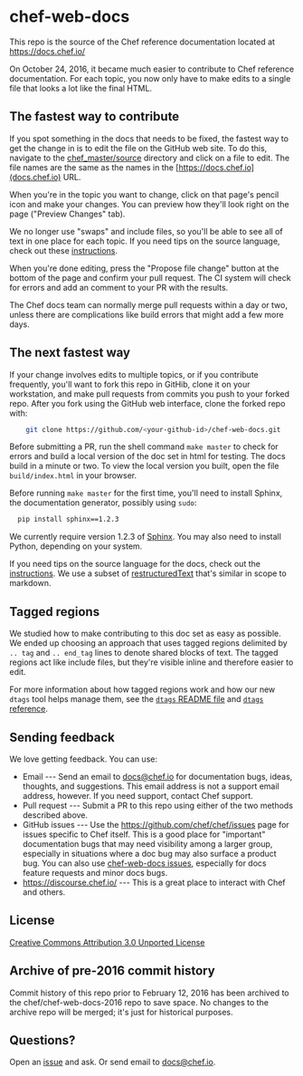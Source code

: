 # chef-web-docs

This repo is the source of the Chef reference documentation located at https://docs.chef.io/

On October 24, 2016, it became much easier to contribute to Chef reference documentation. For each topic, you now only have to make edits to a single file that looks a lot like the final HTML. 

## The fastest way to contribute

If you spot something in the docs that needs to be fixed, the fastest way to get the change in is to edit the file on the GitHub web site. To do this, navigate to the [chef_master/source](https://github.com/chef/chef-web-docs/tree/master/chef_master/source) directory and click on a file to edit. The file names are the same as the names in the [https://docs.chef.io](docs.chef.io) URL. 

When you're in the topic you want to change, click on that page's pencil icon and make your changes. You can preview how they'll look right on the page ("Preview Changes" tab). 

We no longer use "swaps" and include files, so you'll be able to see all of text in one place for each topic. If you need tips on the source language, check out these [instructions](https://docs.chef.io/style_guide.html). 

When you're done editing, press the "Propose file change" button at the bottom of the page and confirm your pull request. The CI system will check for errors and add an comment to your PR with the results.

The Chef docs team can normally merge pull requests within a day or two, unless there are complications like build errors that might add a few more days.

## The next fastest way

If your change involves edits to multiple topics, or if you contribute frequently, you'll want to fork this repo in GitHib, clone it on your workstation, and make pull requests from commits you push to your forked repo. After you fork using the GitHub web interface, clone the forked repo with:

```bash
    git clone https://github.com/<your-github-id>/chef-web-docs.git
```

Before submitting a PR, run the shell command `make master` to check for errors and build a local version of the doc set in html for testing. The docs build in a minute or two. To view the local version you built, open the file `build/index.html` in your browser.

Before running `make master` for the first time, you'll need to install Sphinx, the documentation generator, possibly using `sudo`:

```bash
  pip install sphinx==1.2.3
```
We currently require version 1.2.3 of [Sphinx](http://sphinx-doc.org/). You may also need to install Python, depending on your system. 

If you need tips on the source language for the docs, check out the [instructions](https://docs.chef.io/style_guide.html). We use a subset of [restructuredText](https://docs.chef.io/style_guide.html) that's similar in scope to markdown.

## Tagged regions

We studied how to make contributing to this doc set as easy as possible. We ended up choosing an approach that uses tagged regions delimited by `.. tag` and `.. end_tag` lines to denote shared blocks of text. The tagged regions act like include files, but they're visible inline and therefore easier to edit.

For more information about how tagged regions work and how our new `dtags` tool helps manage them, see the [`dtags` README file](doctools/dtags_readme.md) and [`dtags` reference](doctools/dtags_help.md).

## Sending feedback

We love getting feedback. You can use:

* Email --- Send an email to docs@chef.io for documentation bugs, ideas, thoughts, and suggestions. This email address is not a support email address, however. If you need support, contact Chef support.
* Pull request --- Submit a PR to this repo using either of the two methods described above.
* GitHub issues --- Use the https://github.com/chef/chef/issues page for issues specific to Chef itself. This is a good place for "important" documentation bugs that may need visibility among a larger group, especially in situations where a doc bug may also surface a product bug. You can also use [chef-web-docs issues](https://github.com/chef/chef-web-docs/issues), especially for docs feature requests and minor docs bugs.
* https://discourse.chef.io/ --- This is a great place to interact with Chef and others.

## License

[Creative Commons Attribution 3.0 Unported License](http://creativecommons.org/licenses/by/3.0/)

## Archive of pre-2016 commit history

Commit history of this repo prior to February 12, 2016 has been archived to the chef/chef-web-docs-2016 repo to save space. No changes to the archive repo will be merged; it's just for historical purposes.

## Questions?

Open an [issue](https://github.com/chef/chef-web-docs/issues) and ask. Or send email to docs@chef.io.
